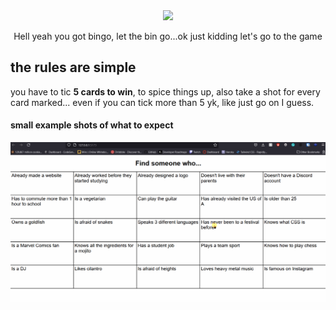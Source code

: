 <div align="center">
  <img src="https://media.giphy.com/media/xinEBENYe1zP87HL4a/giphy.gif" width="350"/>  
</div>

<p align="center"> Hell yeah you got bingo, let the bin go...ok just kidding let's go to the game</p>


## the rules are simple
you have to tic **5 cards to win**, to spice things up, also take a shot for every card marked...
even if you can tick more than 5 yk, like just go on I guess.

#### **small example shots of what to expect**
![game-example](https://github.com/ArthurdeLophem/dev5-portfolio/blob/main/dev-lab-2/le-bingo/public/src/bingoer.gif?raw=true)
